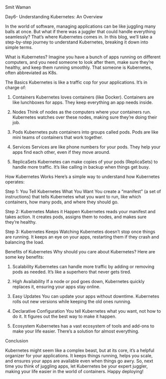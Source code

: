 Smit Waman

Day6- Understanding Kubernetes: An Overview


In the world of software, managing applications can be like juggling many balls at once. But what if there was a juggler that could handle everything seamlessly? That’s where Kubernetes comes in. In this blog, we’ll take a step-by-step journey to understand Kubernetes, breaking it down into simple terms.

What is Kubernetes?
Imagine you have a bunch of apps running on different computers, and you need someone to look after them, make sure they’re healthy, and keep them running smoothly. That someone is Kubernetes, often abbreviated as K8s.

The Basics
Kubernetes is like a traffic cop for your applications. It’s in charge of:

1. Containers
Kubernetes loves containers (like Docker). Containers are like lunchboxes for apps. They keep everything an app needs inside.

2. Nodes
Think of nodes as the computers where your containers run. Kubernetes watches over these nodes, making sure they’re doing their job.

3. Pods
Kubernetes puts containers into groups called pods. Pods are like mini teams of containers that work together.

4. Services
Services are like phone numbers for your pods. They help your apps find each other, even if they move around.

5. ReplicaSets
Kubernetes can make copies of your pods (ReplicaSets) to handle more traffic. It’s like calling in backup when things get busy.

How Kubernetes Works
Here’s a simple way to understand how Kubernetes operates:

Step 1: You Tell Kubernetes What You Want
You create a “manifest” (a set of instructions) that tells Kubernetes what you want to run, like which containers, how many pods, and where they should go.

Step 2: Kubernetes Makes it Happen
Kubernetes reads your manifest and takes action. It creates pods, assigns them to nodes, and makes sure they’re healthy.

Step 3: Kubernetes Keeps Watching
Kubernetes doesn’t stop once things are running. It keeps an eye on your apps, restarting them if they crash and balancing the load.

Benefits of Kubernetes
Why should you care about Kubernetes? Here are some key benefits:

1. Scalability
Kubernetes can handle more traffic by adding or removing pods as needed. It’s like a superhero that never gets tired.

2. High Availability
If a node or pod goes down, Kubernetes quickly replaces it, ensuring your apps stay online.

3. Easy Updates
You can update your apps without downtime. Kubernetes rolls out new versions while keeping the old ones running.

4. Declarative Configuration
You tell Kubernetes what you want, not how to do it. It figures out the best way to make it happen.

5. Ecosystem
Kubernetes has a vast ecosystem of tools and add-ons to make your life easier. There’s a solution for almost everything.

Conclusion

Kubernetes might seem like a complex beast, but at its core, it’s a helpful organizer for your applications. It keeps things running, helps you scale, and ensures your apps are available even when things go awry. So, next time you think of juggling apps, let Kubernetes be your expert juggler, making your life easier in the world of containers. Happy deploying!
